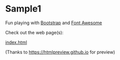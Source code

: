 # Sample1
Fun playing with <a href="http://getbootstrap.com" target="_blank">Bootstrap</a> and <a href="https://fortawesome.github.io/Font-Awesome/" target="_blank">Font Awesome</a>

Check out the web page(s):

<a href="https://htmlpreview.github.io/?https://github.com/steventhon/Sample1/blob/master/index.html" target="_blank">index.html</a>

(Thanks to https://htmlpreview.github.io for preview)
